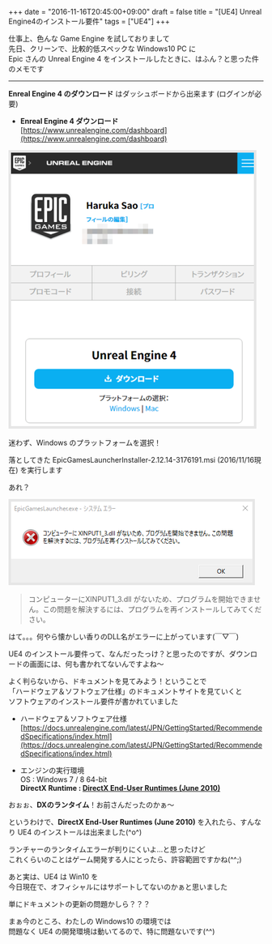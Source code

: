 +++
date = "2016-11-16T20:45:00+09:00"
draft = false
title = "[UE4] Unreal Engine4のインストール要件"
tags = ["UE4"]
+++

仕事上、色んな Game Engine を試しておりまして  
先日、クリーンで、比較的低スペックな Windows10 PC に  
Epic さんの Unreal Engine 4 をインストールしたときに、はふん？と思った件のメモです

---

**Enreal Engine 4 のダウンロード** はダッシュボードから出来ます (ログインが必要)

- **Enreal Engine 4 ダウンロード**  
[https://www.unrealengine.com/dashboard](https://www.unrealengine.com/dashboard)

<img src="/pic/UE4-install-requirements1.png" style="border:solid 5px #e6e6e6"/>  

迷わず、Windows のプラットフォームを選択！

落としてきた EpicGamesLauncherInstaller-2.12.14-3176191.msi (2016/11/16現在) を実行します

あれ？


<img src="/pic/UE4-install-requirements0.png" style="border:solid 5px #e6e6e6"/>  

> コンピューターにXINPUT1_3.dll がないため、プログラムを開始できません。この問題を解決するには、プログラムを再インストールしてみてください。

はて。。。何やら懐かしい香りのDLL名がエラーに上がっています(￣▽￣)

UE4 のインストール要件って、なんだったっけ？と思ったのですが、ダウンロードの画面には、何も書かれてないんですよね～

よく判らないから、ドキュメントを見てみよう！ということで  
「ハードウェア＆ソフトウェア仕様」のドキュメントサイトを見ていくと  
ソフトウェアのインストール要件が書かれていました

- ハードウェア＆ソフトウェア仕様  
[https://docs.unrealengine.com/latest/JPN/GettingStarted/RecommendedSpecifications/index.html](https://docs.unrealengine.com/latest/JPN/GettingStarted/RecommendedSpecifications/index.html)

 - エンジンの実行環境   
   OS : Windows 7 / 8 64-bit  
   **DirectX Runtime : [DirectX End-User Runtimes (June 2010)](https://www.microsoft.com/en-us/download/details.aspx?id=8109)**

おぉぉ、**DXのランタイム**！お前さんだったのかぁ～

というわけで、**DirectX End-User Runtimes (June 2010)** を入れたら、すんなり UE4 のインストールは出来ました(^o^)

ランチャーのランタイムエラーが判りにくいよ…と思ったけど  
これくらいのことはゲーム開発する人にとったら、許容範囲ですかね(^^;)

あと実は、UE4 は Win10 を  
今日現在で、オフィシャルにはサポートしてないのかぁと思いました

単にドキュメントの更新の問題かしら？？？

まぁ今のところ、わたしの Windows10 の環境では  
問題なく UE4 の開発環境は動いてるので、特に問題ないです(^^)